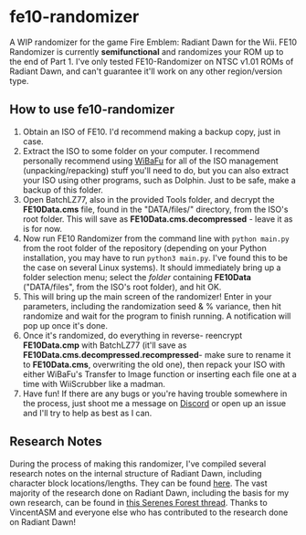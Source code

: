 # fe10-randomizer
A WIP randomizer for the game Fire Emblem: Radiant Dawn for the Wii. FE10 Randomizer is currently **semifunctional** and randomizes your ROM up to the end of Part 1. I've only tested FE10-Randomizer on NTSC v1.01 ROMs of Radiant Dawn, and can't guarantee it'll work on any other region/version type.

## How to use fe10-randomizer
1. Obtain an ISO of FE10. I'd recommend making a backup copy, just in case.
2. Extract the ISO to some folder on your computer. I recommend personally recommend using [WiBaFu](https://sourceforge.net/projects/wiibafu/) for all of the ISO management (unpacking/repacking) stuff you'll need to do, but you can also extract your ISO using other programs, such as Dolphin. Just to be safe, make a backup of this folder.
3. Open BatchLZ77, also in the provided Tools folder, and decrypt the **FE10Data.cms** file, found in the "DATA/files/" directory, from the ISO's root folder. This will save as **FE10Data.cms.decompressed** - leave it as is for now.
4. Now run FE10 Randomizer from the command line with `python main.py` from the root folder of the repository (depending on your Python installation, you may have to run `python3 main.py`. I've found this to be the case on several Linux systems). It should immediately bring up a folder selection menu; select the *folder* containing **FE10Data** ("DATA/files", from the ISO's root folder), and hit OK.
5. This will bring up the main screen of the randomizer! Enter in your parameters, including the randomization seed & % variance, then hit randomize and wait for the program to finish running. A notification will pop up once it's done.
6. Once it's randomized, do everything in reverse- reencrypt **FE10Data.cmp** with BatchLZ77 (it'll save as **FE10Data.cms.decompressed.recompressed**- make sure to rename it to **FE10Data.cms**, overwriting the old one), then repack your ISO with either WiBaFu's Transfer to Image function or inserting each file one at a time with WiiScrubber like a madman.
7. Have fun! If there are any bugs or you're having trouble somewhere in the process, just shoot me a message on [Discord](https://discord.gg/KJVZWtn) or open up an issue and I'll try to help as best as I can.

## Research Notes
During the process of making this randomizer, I've compiled several research notes on the internal structure of Radiant Dawn, including character block locations/lengths. They can be found [here](https://docs.google.com/spreadsheets/d/1SB0EZSW0u7tHKTgQv-fEJFDxgORcouMdmTTc9lZ0DHk/edit#gid=0).
The vast majority of the research done on Radiant Dawn, including the basis for my own research, can be found in [this Serenes Forest thread](https://serenesforest.net/forums/index.php?/topic/18280-fe10-radiant-dawn-hacking-notes/). Thanks to VincentASM and everyone else who has contributed to the research done on Radiant Dawn!
